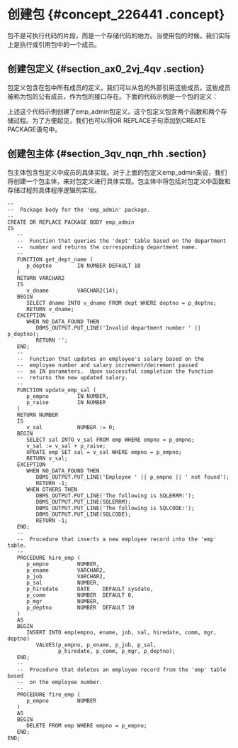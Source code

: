 # 创建包 {#concept_226441 .concept}

包不是可执行代码的片段，而是一个存储代码的地方。当使用包的时候，我们实际上是执行或引用包中的一个成员。

## 创建包定义 {#section_ax0_2vj_4qv .section}

包定义包含在包中所有成员的定义，我们可以从包的外部引用这些成员。这些成员被称为包的公有成员，作为包的接口存在。下面的代码示例是一个包的定义：

上述这个代码示例创建了emp\_admin包定义。这个包定义包含两个函数和两个存储过程。为了方便起见，我们也可以将OR REPLACE子句添加到CREATE PACKAGE语句中。

## 创建包主体 {#section_3qv_nqn_rhh .section}

包主体包含包定义中成员的具体实现。对于上面的包定义emp\_admin来说，我们将创建一个包主体，来对包定义进行具体实现。包主体中将包括对包定义中函数和存储过程的具体程序逻辑的实现。

```
--
--  Package body for the 'emp_admin' package.
--
CREATE OR REPLACE PACKAGE BODY emp_admin
IS
   --
   --  Function that queries the 'dept' table based on the department
   --  number and returns the corresponding department name.
   --
   FUNCTION get_dept_name (
      p_deptno        IN NUMBER DEFAULT 10
   ) 
   RETURN VARCHAR2
   IS
      v_dname         VARCHAR2(14);
   BEGIN
      SELECT dname INTO v_dname FROM dept WHERE deptno = p_deptno;
      RETURN v_dname;
   EXCEPTION
      WHEN NO_DATA_FOUND THEN
         DBMS_OUTPUT.PUT_LINE('Invalid department number ' || p_deptno);
         RETURN '';
   END;
   --
   --  Function that updates an employee's salary based on the
   --  employee number and salary increment/decrement passed
   --  as IN parameters.  Upon successful completion the function
   --  returns the new updated salary.
   --
   FUNCTION update_emp_sal (
      p_empno         IN NUMBER,
      p_raise         IN NUMBER
   ) 
   RETURN NUMBER
   IS
      v_sal           NUMBER := 0;
   BEGIN
      SELECT sal INTO v_sal FROM emp WHERE empno = p_empno;
      v_sal := v_sal + p_raise;
      UPDATE emp SET sal = v_sal WHERE empno = p_empno;
      RETURN v_sal;
   EXCEPTION
      WHEN NO_DATA_FOUND THEN
         DBMS_OUTPUT.PUT_LINE('Employee ' || p_empno || ' not found');
         RETURN -1;
      WHEN OTHERS THEN
         DBMS_OUTPUT.PUT_LINE('The following is SQLERRM:');
         DBMS_OUTPUT.PUT_LINE(SQLERRM);
         DBMS_OUTPUT.PUT_LINE('The following is SQLCODE:');
         DBMS_OUTPUT.PUT_LINE(SQLCODE);
         RETURN -1;
   END;
   --
   --  Procedure that inserts a new employee record into the 'emp' table.
   --
   PROCEDURE hire_emp (
      p_empno         NUMBER,
      p_ename         VARCHAR2,
      p_job           VARCHAR2,
      p_sal           NUMBER,
      p_hiredate      DATE    DEFAULT sysdate,
      p_comm          NUMBER  DEFAULT 0,
      p_mgr           NUMBER,
      p_deptno        NUMBER  DEFAULT 10
   )
   AS
   BEGIN
      INSERT INTO emp(empno, ename, job, sal, hiredate, comm, mgr, deptno)
         VALUES(p_empno, p_ename, p_job, p_sal,
                p_hiredate, p_comm, p_mgr, p_deptno);
   END;
   --
   --  Procedure that deletes an employee record from the 'emp' table based
   --  on the employee number.
   --
   PROCEDURE fire_emp (
      p_empno         NUMBER
   )
   AS
   BEGIN
      DELETE FROM emp WHERE empno = p_empno;
   END; 
END;
```

